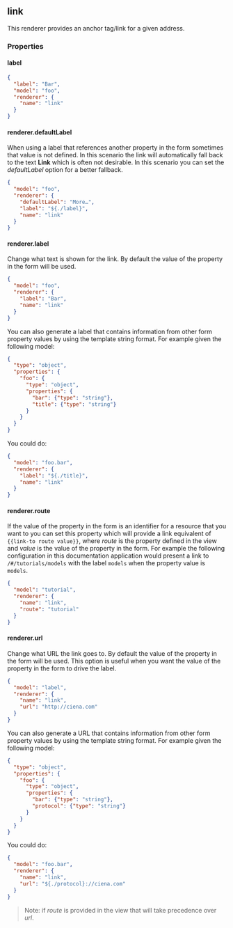 ## link

This renderer provides an anchor tag/link for a given address.

### Properties

#### label

```json
{
  "label": "Bar",
  "model": "foo",
  "renderer": {
    "name": "link"
  }
}
```


#### renderer.defaultLabel

When using a label that references another property in the form sometimes that
value is not defined. In this scenario the link will automatically fall back to
the text **Link** which is often not desirable. In this scenario you can set the
*defaultLabel* option for a better fallback.

```json
{
  "model": "foo",
  "renderer": {
    "defaultLabel": "More…",
    "label": "${./label}",
    "name": "link"
  }
}
```

#### renderer.label

Change what text is shown for the link. By default the value of the property in
the form will be used.

```json
{
  "model": "foo",
  "renderer": {
    "label": "Bar",
    "name": "link"
  }
}
```

You can also generate a label that contains information from other form property
values by using the template string format. For example given the following
model:

```json
{
  "type": "object",
  "properties": {
    "foo": {
      "type": "object",
      "properties": {
        "bar": {"type": "string"},
        "title": {"type": "string"}
      }
    }
  }
}
```

You could do:

```json
{
  "model": "foo.bar",
  "renderer": {
    "label": "${./title}",
    "name": "link"
  }
}
```

#### renderer.route

If the value of the property in the form is an identifier for a resource that
you want to you can set this property which will provide a link equivalent of
`{{link-to route value}}`, where *route* is the property defined in the view and
*value* is the value of the property in the form. For example the following
configuration in this documentation application would present a link to
`/#/tutorials/models` with the label `models` when the property value is
`models`.

```json
{
  "model": "tutorial",
  "renderer": {
    "name": "link",
    "route": "tutorial"
  }
}
```

#### renderer.url

Change what URL the link goes to. By default the value of the property in the
form will be used. This option is useful when you want the value of the property
in the form to drive the label.

```json
{
  "model": "label",
  "renderer": {
    "name": "link",
    "url": "http://ciena.com"
  }
}
```

You can also generate a URL that contains information from other form property
values by using the template string format. For example given the following
model:

```json
{
  "type": "object",
  "properties": {
    "foo": {
      "type": "object",
      "properties": {
        "bar": {"type": "string"},
        "protocol": {"type": "string"}
      }
    }
  }
}
```

You could do:

```json
{
  "model": "foo.bar",
  "renderer": {
    "name": "link",
    "url": "${./protocol}://ciena.com"
  }
}
```

> Note: if *route* is provided in the view that will take precedence over *url*.
